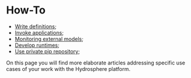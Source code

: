 # How-To

* [Write definitions](write-definitions.md);
* [Invoke applications](invoke-applications.md);
* [Monitoring external models](../tutorials/monitoring-external-models.md);
* [Develop runtimes](develop-runtimes.md);
* [Use private pip repository](pip-config.md);

On this page you will find more elaborate articles addressing specific use cases of your work with the Hydrosphere platform.

